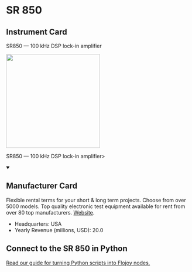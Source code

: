 
# SR 850

## Instrument Card

<div className="flex">

<div>

SR850 — 100 kHz DSP lock-in amplifier

</div>

<img width="256" src="https://v5.airtableusercontent.com/v1/19/19/1691539200000/Ejs5Qd44fjl4l03XCQbIIQ/DwcfiliY6JkFZ66uHZauBjS-UZUPf8kyk0pEQ9Jv6Hz7XQIIPMstG1GY0uV8nTxNBys6DbSr0zY473WMx9-OjTKnhRl8vxkdi1KreVG036A/tsDfot1GieDNGn9uhmSjssDuR7Z5Wx-Tc4fLWxs8tUg"/>

</div>

SR850 — 100 kHz DSP lock-in amplifier>

<details open>
<summary><h2>Manufacturer Card</h2></summary>

Flexible rental terms for your short & long term projects. Choose from over 5000 models. Top quality electronic test equipment available for rent from over 80 top manufacturers. <a href="https://www.thinksrs.com">Website</a>.

<ul>
  <li>Headquarters: USA</li>
  <li>Yearly Revenue (millions, USD): 20.0</li>
</ul>
</details>

## Connect to the SR 850 in Python

[Read our guide for turning Python scripts into Flojoy nodes.](https://docs.flojoy.ai/custom-nodes/creating-custom-node/)


